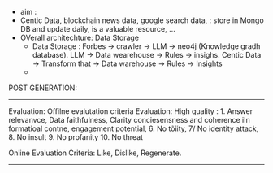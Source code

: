 - aim : 
- Centic Data, blockchain news data, google search data, : store in Mongo DB and update daily, is a valuable resource, ... 
- OVerall architechture: Data Storage
	- Data Storage : Forbes -> crawler -> LLM -> neo4j (Knowledge gradh database). LLM -> Data wearehouse -> Rules -> insighs. Centic Data -> Transform that -> Data warehouse -> Rules -> Insights 
	-
POST GENERATION: 



---
Evaluation: 
Offilne evalutation criteria
Evaluation: High quality : 1. Answer relevanvce, Data faithfulness, Clarity conciesensness and coherence iIn formatioal contne, engagement potential, 6. No tõiity, 7/ No identity attack, 8. No insult 9. No profanity 10. No threat 

Online  Evaluation Criteria: Like, Dislike, Regenerate. 

----
